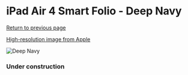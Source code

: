 # iPad Air 4 Smart Folio - Deep Navy

[Return to previous page](/ipad_pro2)

[High-resolution image from Apple](https://store.storeimages.cdn-apple.com/8756/as-images.apple.com/is/MH073?wid=4500&hei=4500&fmt=png)

<div style="width: 384px"><img src="/everyphone/MH073.png" alt="Deep Navy"></div>

### Under construction
